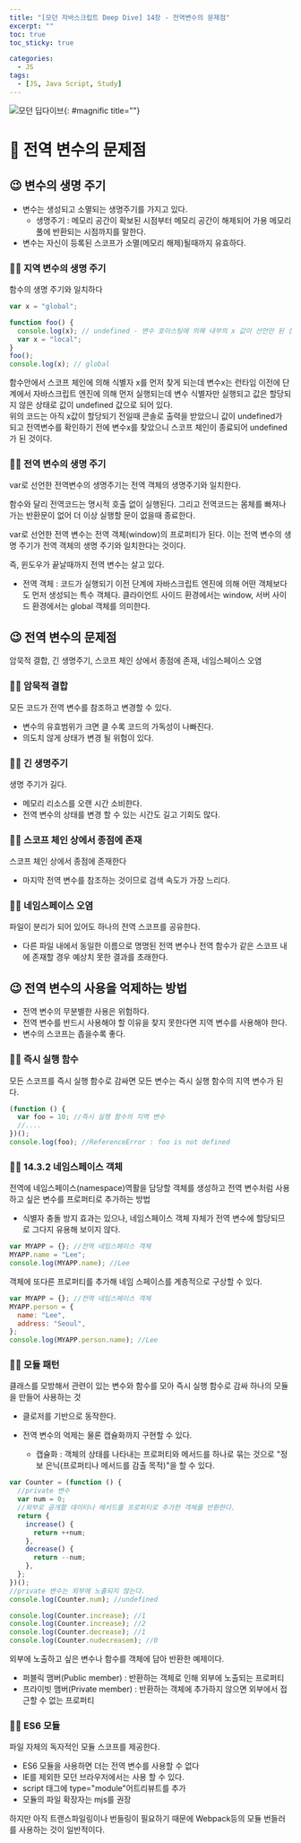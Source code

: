 ```yaml
---
title: "[모던 자바스크립트 Deep Dive] 14장 - 전역변수의 문제점"
excerpt: ""
toc: true
toc_sticky: true

categories:
  - JS
tags:
  - [JS, Java Script, Study]
---
```


![모던 딥다이브](https://k.kakaocdn.net/dn/6gbOs/btrcMGbY7yQ/Z3sIpZrBU53FvMbdqlLD01/img.png){: #magnific title=""}

# 🎉 전역 변수의 문제점

## 😉 변수의 생명 주기

- 변수는 생성되고 소멸되는 생명주기를 가지고 있다.
  - 생명주기 : 메모리 공간이 확보된 시점부터 메모리 공간이 해제되어 가용 메모리 풀에 반환되는 시점까지를 말한다.
- 변수는 자신이 등록된 스코프가 소멸(메모리 해제)될때까지 유효하다.

### 🐱‍🐉 지역 변수의 생명 주기

함수의 생명 주기와 일치하다

```js
var x = "global";

function foo() {
  console.log(x); // undefined - 변수 호이스팅에 의해 내부의 x 값이 선언만 된 상태
  var x = "local";
}
foo();
console.log(x); // global
```

함수안에서 스코프 체인에 의해 식별자 x를 먼저 찾게 되는데 변수x는 런타임 이전에 단계에서 자바스크립트 엔진에 의해 먼저 실행되는데 변수 식별자만 실행되고 값은 할당되지 않은 상태로 값이 undefined 값으로 되어 있다.  
위의 코드는 아직 x값이 할당되기 전일때 콘솔로 출력을 받았으니 값이 undefined가 되고 전역변수를 확인하기 전에 변수x를 찾았으니 스코프 체인이 종료되어 undefined가 된 것이다.

### 🐱‍🐉 전역 변수의 생명 주기

var로 선언한 전역변수의 생명주기는 전역 객체의 생명주기와 일치한다.

함수와 달리 전역코드는 명시적 호출 없이 실행된다. 그리고 전역코드는 몸체를 빠져나가는 반환문이 없어 더 이상 실행할 문이 없을때 종료한다.

var로 선언한 전역 변수는 전역 객체(window)의 프로퍼티가 된다. 이는 전역 변수의 생명 주기가 전역 객체의 생명 주기와 일치한다는 것이다.

즉, 윈도우가 끝날때까지 전역 변수는 살고 있다.

- 전역 객체 : 코드가 실행되기 이전 단계에 자바스크립트 엔진에 의해 어떤 객체보다도 먼저 생성되는 특수 객체다. 클라이언트 사이드 환경에서는 window, 서버 사이드 환경에서는 global 객체를 의미한다.

## 😉 전역 변수의 문제점

암묵적 결합, 긴 생명주기, 스코프 체인 상에서 종점에 존재, 네임스페이스 오염

### 🐱‍🐉 암묵적 결합

모든 코드가 전역 변수를 참조하고 변경할 수 있다.

- 변수의 유효범위가 크면 클 수록 코드의 가독성이 나빠진다.
- 의도치 않게 상태가 변경 될 위험이 있다.

### 🐱‍🐉 긴 생명주기

생명 주기가 길다.

- 메모리 리소스를 오랜 시간 소비한다.
- 전역 변수의 상태를 변경 할 수 있는 시간도 길고 기회도 많다.

### 🐱‍🐉 스코프 체인 상에서 종점에 존재

스코프 체인 상에서 종점에 존재한다

- 마지막 전역 변수를 참조하는 것이므로 검색 속도가 가장 느리다.

### 🐱‍🐉 네임스페이스 오염

파일이 분리가 되어 있어도 하나의 전역 스코프를 공유한다.

- 다른 파일 내에서 동일한 이름으로 명명된 전역 변수나 전역 함수가 같은 스코프 내에 존재할 경우 예상치 못한 결과를 초래한다.

## 😉 전역 변수의 사용을 억제하는 방법

- 전역 변수의 무분별한 사용은 위험하다.
- 전역 변수를 반드시 사용해야 할 이유을 찾지 못한다면 지역 변수를 사용해야 한다.
- 변수의 스코프는 좁을수록 좋다.

### 🐱‍🐉 즉시 실행 함수

모든 스코프를 즉시 실행 함수로 감싸면 모든 변수는 즉시 실행 함수의 지역 변수가 된다.

```js
(function () {
  var foo = 10; //즉시 실행 함수의 지역 변수
  //....
})();
console.log(foo); //ReferenceError : foo is not defined
```

### 🐱‍🐉 14.3.2 네임스페이스 객체

전역에 네임스페이스(namespace)역활을 담당할 객체를 생성하고 전역 변수처럼 사용하고 싶은 변수를 프로퍼티로 추가하는 방법

- 식별자 충돌 방지 효과는 있으나, 네임스페이스 객체 자체가 전역 변수에 할당되므로 그다지 유용해 보이지 않다.

```js
var MYAPP = {}; //전역 네임스페이스 객체
MYAPP.name = "Lee";
console.log(MYAPP.name); //Lee
```

객체에 또다른 프로퍼티를 추가해 네임 스페이스를 계층적으로 구상할 수 있다.

```js
var MYAPP = {}; //전역 네임스페이스 객체
MYAPP.person = {
  name: "Lee",
  address: "Seoul",
};
console.log(MYAPP.person.name); //Lee
```

### 🐱‍🐉 모듈 패턴

클래스를 모방해서 관련이 있는 변수와 함수를 모아 즉시 실행 함수로 감싸 하나의 모듈을 만들어 사용하는 것

- 클로저를 기반으로 동작한다.
- 전역 변수의 억제는 물론 캡슐화까지 구현할 수 있다.

  - 캡슐화 : 객체의 상태를 나타내는 프로퍼티와 메서드를 하나로 묶는 것으로 "정보 은닉(프로퍼티나 메서드를 감출 목적)"을 할 수 있다.

```js
var Counter = (function () {
  //private 변수
  var num = 0;
  //외부로 공개할 데이터나 메서드를 프로퍼티로 추가한 객체를 반환한다.
  return {
    increase() {
      return ++num;
    },
    decrease() {
      return --num;
    },
  };
})();
//private 변수는 외부에 노출되지 않는다.
console.log(Counter.num); //undefined

console.log(Counter.increase); //1
console.log(Counter.increase); //2
console.log(Counter.decrease); //1
console.log(Counter.nudecreasem); //0
```

외부에 노출하고 싶은 변수나 함수를 객체에 담아 반환한 예제이다.

- 퍼블릭 맴버(Public member) : 반환하는 객체로 인해 외부에 노출되는 프로퍼티
- 프라이빗 맴버(Private member) : 반환하는 객체에 추가하지 않으면 외부에서 접근할 수 없는 프로퍼티

### 🐱‍🐉 ES6 모듈

파일 자체의 독자적인 모듈 스코프를 제공한다.

- ES6 모듈을 사용하면 더는 전역 변수를 사용할 수 없다
- IE를 제외한 모던 브라우저에서는 사용 할 수 있다.
- script 태그에 type="module"어트리뷰트를 추가
- 모듈의 파일 확장자는 mjs를 권장

하지만 아직 트랜스파일링이나 번들링이 필요하기 때문에 Webpack등의 모듈 번들러를 사용하는 것이 일반적이다.
